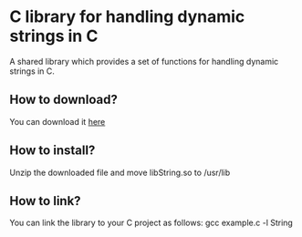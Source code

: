 # C library for handling dynamic strings in C
A shared library which provides a set of functions for handling dynamic strings in C.

<h2>How to download?</h2>
You can download it <a href="https://github.com/user-attachments/files/20656079/libString.zip">here</a>

<h2>How to install?</h2>
Unzip the downloaded file and move libString.so to /usr/lib

<h2>How to link?</h2>
You can link the library to your C project as follows: gcc example.c -l String
